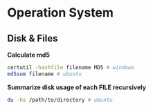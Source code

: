 # Operation System

## Disk & Files

**Calculate md5**

```bash
certutil -hashfile filename MD5 # windows
md5sum filename # ubuntu
```

**Summarize disk usage of each FILE recursively**

```bash
du -hs /path/to/directory # ubuntu
```

